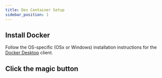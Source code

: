 ```yaml
---
title: Dev Container Setup
sidebar_position: 1
---
```


## Install Docker

Follow the OS-specific (OSx or Windows) installation instructions for the [Docker Desktop](https://docs.docker.com/get-docker/) client.

## Click the magic button
